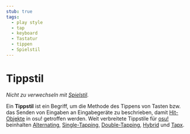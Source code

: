 ```yaml
---
stub: true
tags:
  - play style
  - tap
  - keyboard
  - Tastatur
  - tippen
  - Spielstil
---
```


# Tippstil

*Nicht zu verwechseln mit [Spielstil](/wiki/Play_style).*

Ein **Tippstil** ist ein Begriff, um die Methode des Tippens von Tasten bzw. das Senden von Eingaben an Eingabegeräte zu beschrieben, damit [Hit-Objekte](/wiki/Hit_object) in osu! getroffen werden. Weit verbreitete Tippstile für [osu!](/wiki/Game_mode/osu!) beinhalten [Alternating](/wiki/Play_style/Alternating), [Single-Tapping](/wiki/Play_style/Single-tapping), [Double-Tapping](/wiki/Play_style/Double_tapping), [Hybrid](/wiki/Play_style/Hybrid) und [Tapx](/wiki/Play_style/Tapx).
